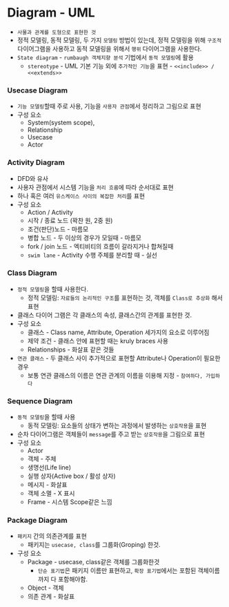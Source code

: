# Diagram - UML

- `사물과 관계를 도형으로 표현한 것`
- 정적 모델링, 동적 모델링, 두 가지 `모델링` 방법이 있는데, 정적 모델링을 위해 `구조적` 다이어그램을 사용하고 동적 모델링을 위해서 `행위` 다이어그램을 사용한다.
- `State diagram` - `rumbaugh 객체지향 분석` 기법에서 `동적 모델링`에 활용
  - `stereotype` - UML 기본 기능 외에 `추가적인 기능`을 표현 - `<<include>> / <<extends>>`

### Usecase Diagram

- `기능 모델링`할때 주로 사용, 기능을 `사용자 관점`에서 정리하고 그림으로 표현
- 구성 요소
  - System(system scope),
  - Relationship
  - Usecase
  - Actor

### Activity Diagram

- DFD와 유사
- 사용자 관점에서 시스템 기능을 `처리 흐름`에 따라 순서대로 표현
- 하나 혹은 여러 `유스케이스 사이의 복잡한 처리`를 표현
- 구성 요소
  - Action / Activity
  - 시작 / 종료 노드 (꽉찬 원, 2중 원)
  - 조건(판단)노드 - 마름모
  - 병합 노드 - 두 이상의 경우가 모일때 - 마름모
  - fork / join 노드 - 엑티비티의 흐름이 갈라지거나 합쳐질때
  - `swim lane` - Activity 수행 주체를 분리할 때 - 실선

### Class Diagram
- `정적 모델링`을 할때 사용한다.
  - 정적 모델링: `자료들의 논리적인 구조`를 표현하는 것, 객체를 `Class로 추상화` 해서 표현
- 클래스 다이어 그램은 각 클래스의 속성, 클래스간의 관계를 표현한 것.
- 구성 요소
  - 클래스 - Class name, Attribute, Operation 세가지의 요소로 이루어짐
  - 제약 조건 - 클래스 안에 표현할 때는 kruly braces 사용
  - Relationships - 화살표 같은 것들
- `연관 클래스` - 두 클래스 사이 추가적으로 표현할 Attribute나 Operation이 필요한 경우
  - 보통 연관 클래스의 이름은 연관 관계의 이름을 이용해 지정 - `참여하다, 가입하다`

### Sequence Diagram
- `동적 모델링`을 할때 사용
  - 동적 모델링: 요소들의 상태가 변하는 과정에서 발생하는 `상호작용`을 표현
- 순차 다이어그램은 객체들이 `message`를 주고 받는 `상호작용`을 그림으로 표현
- 구성 요소
  - Actor
  - 객체 - 주체
  - 생명선(Life line)
  - 실행 상자(Active box / 활성 상자)
  - 메시지 - 화살표
  - 객체 소멸 - X 표시
  - Frame - 시스템 Scope같은 느낌

### Package Diagram
- `패키지` 간의 의존관계를 표현
  - 패키지는 `usecase, class`를 그룹화(Groping) 한것.
- 구성 요소
  - Package - usecase, class같은 객체를 그룹화한것
    - `단순 표기법`은 패키지 이름만 표현하고, `확장 표기법`에서는 포함된 객체이름까지 다 포함해야함.
  - Object - 객체
  - 의존 관계 - 화살표

